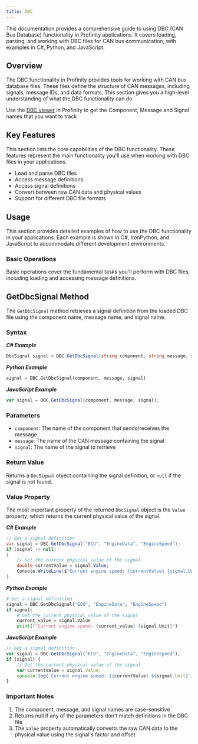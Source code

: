 ```yaml
---
title: DBC
---
```


This documentation provides a comprehensive guide to using DBC (CAN Bus Database) functionality in Profinity applications. It covers loading, parsing, and working with DBC files for CAN bus communication, with examples in C#, Python, and JavaScript.

## Overview

The DBC functionality in Profinity provides tools for working with CAN bus database files. These files define the structure of CAN messages, including signals, message IDs, and data formats. This section gives you a high-level understanding of what the DBC functionality can do.

Use the [DBC viewer](../../Components/DBC_Files/index.md) in Profinity to get the Component, Message and Signal names that you want to track

## Key Features

This section lists the core capabilities of the DBC functionality. These features represent the main functionality you'll use when working with DBC files in your applications.

- Load and parse DBC files
- Access message definitions
- Access signal definitions
- Convert between raw CAN data and physical values
- Support for different DBC file formats

## Usage

This section provides detailed examples of how to use the DBC functionality in your applications. Each example is shown in C#, IronPython, and JavaScript to accommodate different development environments.

### Basic Operations

Basic operations cover the fundamental tasks you'll perform with DBC files, including loading and accessing message definitions.

## GetDbcSignal Method

The `GetDbcSignal` method retrieves a signal definition from the loaded DBC file using the component name, message name, and signal name.

### Syntax

___C# Example___

```csharp
DbcSignal signal = DBC.GetDbcSignal(string component, string message, string signal);
```

___Python Example___

```python
signal = DBC.GetDbcSignal(component, message, signal)
```

___JavaScript Example___

```javascript
var signal = DBC.GetDbcSignal(component, message, signal);
```

### Parameters

- `component`: The name of the component that sends/receives the message
- `message`: The name of the CAN message containing the signal
- `signal`: The name of the signal to retrieve

### Return Value

Returns a `DbcSignal` object containing the signal definition, or `null` if the signal is not found.

### Value Property

The most important property of the returned `DbcSignal` object is the `Value` property, which returns the current physical value of the signal.

___C# Example___

```csharp
// Get a signal definition
var signal = DBC.GetDbcSignal("ECU", "EngineData", "EngineSpeed");
if (signal != null)
{
    // Get the current physical value of the signal
    double currentValue = signal.Value;
    Console.WriteLine($"Current engine speed: {currentValue} {signal.Unit}");
}
```

___Python Example___

```python
# Get a signal definition
signal = DBC.GetDbcSignal("ECU", "EngineData", "EngineSpeed")
if signal:
    # Get the current physical value of the signal
    current_value = signal.Value
    print(f"Current engine speed: {current_value} {signal.Unit}")
```

___JavaScript Example___

```javascript
// Get a signal definition
var signal = DBC.GetDbcSignal("ECU", "EngineData", "EngineSpeed");
if (signal) {
    // Get the current physical value of the signal
    var currentValue = signal.Value;
    console.log(`Current engine speed: ${currentValue} ${signal.Unit}`);
}
```

### Important Notes

1. The component, message, and signal names are case-sensitive
2. Returns null if any of the parameters don't match definitions in the DBC file
3. The `Value` property automatically converts the raw CAN data to the physical value using the signal's factor and offset

